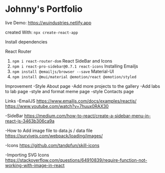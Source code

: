 # Johnny's Portfolio
live Demo: https://wuindustries.netlify.app

created With:
`npx create-react-app`

Install dependencies

React Router
1. `npm i react-router-dom`
React SideBar and Icons
2. `npm i react-pro-sidebar@0.7.1 react-icons`
Installing Emailjs
3. `npm install @emailjs/browser --save`
Material-UI
4. `npm install @mui/material @emotion/react @emotion/styled`

Improvement
-Style About page
-Add more projects to the gallery
-Add labs to lab page
-style and format meme page
-style Contacts page



Links
-EmailJS
https://www.emailjs.com/docs/examples/reactjs/
https://www.youtube.com/watch?v=7huux0RAX30

-SideBar
https://medium.com/how-to-react/create-a-sidebar-menu-in-react-js-3463b306ca9a

-How to Add image file to data.js / data file
https://survivejs.com/webpack/loading/images/

-Icons
https://github.com/tandpfun/skill-icons

-Importing SVG Icons
https://stackoverflow.com/questions/64910839/require-function-not-working-with-image-in-react